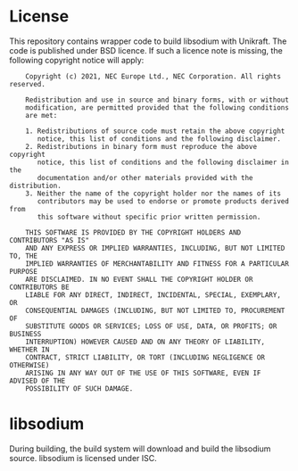 # License

This repository contains wrapper code to build libsodium with Unikraft. The code is published under BSD licence. 
If such a licence note is missing, the following copyright notice will apply:

        Copyright (c) 2021, NEC Europe Ltd., NEC Corporation. All rights reserved.

        Redistribution and use in source and binary forms, with or without
        modification, are permitted provided that the following conditions
        are met:

        1. Redistributions of source code must retain the above copyright
           notice, this list of conditions and the following disclaimer.
        2. Redistributions in binary form must reproduce the above copyright
           notice, this list of conditions and the following disclaimer in the
           documentation and/or other materials provided with the distribution.
        3. Neither the name of the copyright holder nor the names of its 
           contributors may be used to endorse or promote products derived from
           this software without specific prior written permission.

        THIS SOFTWARE IS PROVIDED BY THE COPYRIGHT HOLDERS AND CONTRIBUTORS "AS IS"
        AND ANY EXPRESS OR IMPLIED WARRANTIES, INCLUDING, BUT NOT LIMITED TO, THE
        IMPLIED WARRANTIES OF MERCHANTABILITY AND FITNESS FOR A PARTICULAR PURPOSE
        ARE DISCLAIMED. IN NO EVENT SHALL THE COPYRIGHT HOLDER OR CONTRIBUTORS BE
        LIABLE FOR ANY DIRECT, INDIRECT, INCIDENTAL, SPECIAL, EXEMPLARY, OR
        CONSEQUENTIAL DAMAGES (INCLUDING, BUT NOT LIMITED TO, PROCUREMENT OF
        SUBSTITUTE GOODS OR SERVICES; LOSS OF USE, DATA, OR PROFITS; OR BUSINESS
        INTERRUPTION) HOWEVER CAUSED AND ON ANY THEORY OF LIABILITY, WHETHER IN
        CONTRACT, STRICT LIABILITY, OR TORT (INCLUDING NEGLIGENCE OR OTHERWISE)
        ARISING IN ANY WAY OUT OF THE USE OF THIS SOFTWARE, EVEN IF ADVISED OF THE
        POSSIBILITY OF SUCH DAMAGE.

# libsodium

During building, the build system will download and build the libsodium source. libsodium is licensed under ISC.
